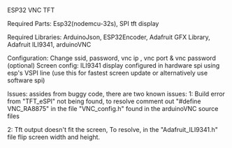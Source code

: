 ESP32 VNC TFT

Required Parts: Esp32(nodemcu-32s), SPI tft display

Required Libraries: ArduinoJson, ESP32Encoder, Adafruit GFX Library, Adafruit ILI9341, arduinoVNC

Configuration: Change ssid, password, vnc ip , vnc port & vnc password (optional)
Screen config: ILI9341 display configured in hardware spi using esp's VSPI line (use this for fastest screen update or alternatively use software spi)

Issues: assides from buggy code, there are two known issues:
1: Build error from "TFT_eSPI" not being found, to resolve comment out "#define VNC_RA8875" in the file "VNC_config.h" found in the arduinoVNC source files

2: Tft output doesn't fit the screen, To resolve, in the "Adafruit_ILI9341.h" file flip screen width and height. 
